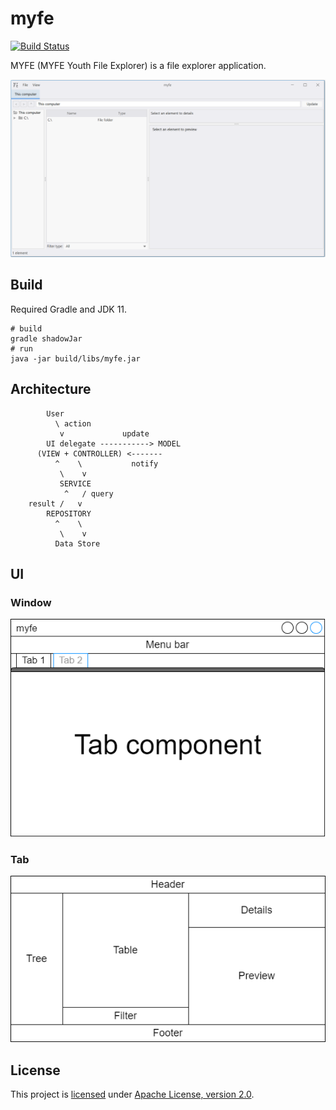 # myfe

[![Build Status](https://app.travis-ci.com/alexengrig/myfe.svg?token=gkPekbuqV4MisskP2zyz&branch=master)](https://app.travis-ci.com/alexengrig/myfe)

MYFE (MYFE Youth File Explorer) is a file explorer application.

![Screenshot](docs/screenshot.png)

## Build

Required Gradle and JDK 11.

```shell
# build
gradle shadowJar
# run
java -jar build/libs/myfe.jar
```

## Architecture

```
        User
          \ action
           v             update
        UI delegate -----------> MODEL
      (VIEW + CONTROLLER) <-------
          ^    \           notify
           \    v
           SERVICE
            ^   / query
    result /   v
        REPOSITORY
          ^    \
           \    v
          Data Store
```

## UI

### Window

![Window](docs/window.png)

### Tab

![Tab](docs/tab.png)

## License

This project is [licensed](LICENSE) under [Apache License, version 2.0](https://www.apache.org/licenses/LICENSE-2.0).
